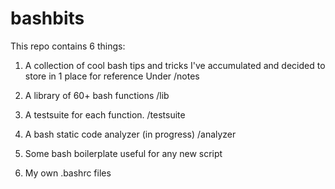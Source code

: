 # bashbits

This repo contains 6 things:

1) A collection of cool bash tips and tricks I've accumulated and decided to store in 1 place for reference
    Under /notes

2) A library of 60+ bash functions
    /lib

3) A testsuite for each function.
    /testsuite

4) A bash static code analyzer (in progress)
    /analyzer

5) Some bash boilerplate useful for any new script

6) My own .bashrc files
